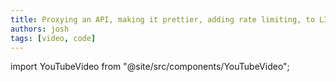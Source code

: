 ```yaml
---
title: Proxying an API, making it prettier, adding rate limiting, to LIVE
authors: josh
tags: [video, code]
---
```


import YouTubeVideo from "@site/src/components/YouTubeVideo";

<YouTubeVideo url="https://www.youtube-nocookie.com/embed/YqcLu0cXNfE" />
